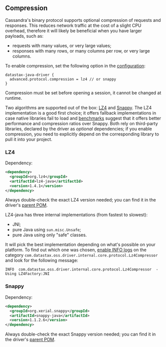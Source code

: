 ## Compression

Cassandra's binary protocol supports optional compression of requests and responses. This reduces
network traffic at the cost of a slight CPU overhead, therefore it will likely be beneficial when
you have larger payloads, such as:

* requests with many values, or very large values; 
* responses with many rows, or many columns per row, or very large columns.

To enable compression, set the following option in the [configuration](../configuration):

```
datastax-java-driver {
  advanced.protocol.compression = lz4 // or snappy
}
```

Compression must be set before opening a session, it cannot be changed at runtime.


Two algorithms are supported out of the box: [LZ4](https://github.com/jpountz/lz4-java) and
[Snappy](http://google.github.io/snappy/). The LZ4 implementation is a good
first choice; it offers fallback implementations in case native libraries fail
to load and
[benchmarks](http://java-performance.info/performance-general-compression/)
suggest that it offers better performance and compression ratios over Snappy.
Both rely on third-party libraries, declared by the driver as *optional*
dependencies; if you enable compression, you need to explicitly depend on the
corresponding library to pull it into your project. 

### LZ4

Dependency:

```xml
<dependency>
  <groupId>org.lz4</groupId>
  <artifactId>lz4-java</artifactId>
  <version>1.4.1</version>
</dependency>
```

Always double-check the exact LZ4 version needed; you can find it in the driver's [parent POM].

LZ4-java has three internal implementations (from fastest to slowest):

* JNI;
* pure Java using `sun.misc.Unsafe`;
* pure Java using only "safe" classes.

It will pick the best implementation depending on what's possible on your platform. To find out
which one was chosen, [enable INFO logs](../logging/) on the category
`com.datastax.oss.driver.internal.core.protocol.Lz4Compressor` and look for the following message:

```
INFO  com.datastax.oss.driver.internal.core.protocol.Lz4Compressor  - Using LZ4Factory:JNI
```

### Snappy

Dependency:

```xml
<dependency>
  <groupId>org.xerial.snappy</groupId>
  <artifactId>snappy-java</artifactId>
  <version>1.1.2.6</version>
</dependency>
```

Always double-check the exact Snappy version needed; you can find it in the driver's [parent POM].

[parent POM]: https://search.maven.org/#artifactdetails%7Ccom.datastax.oss%7Cjava-driver-parent%7C4.0.0-beta3%7Cpom
